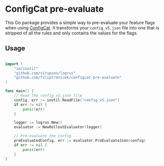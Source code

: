 # ConfigCat pre-evaluate

This Go package provides a simple way to pre-evaluate your feature flags when using [ConfigCat](https://configcat.com/). It transforms your `config_v5.json` file into one that is stripped of all the rules and only contains the values for the flags.

## Usage

```go

import (
    "io/ioutil"
    "github.com/sirupsen/logrus"
    "github.com/filiptronicek/configcat-pre-evaluate"
)

func main() {
    // Read the config_v5.json file
    config, err := ioutil.ReadFile("config_v5.json")
    if err != nil {
        panic(err)
    }

	logger := logrus.New()
	evaluator := NewRolloutEvaluator(logger)

    // Pre-evaluate the config
    preEvaluatedConfig, err := evaluator.PreEvaluateJson(config)
    if err != nil {
        panic(err)
    }
}
```